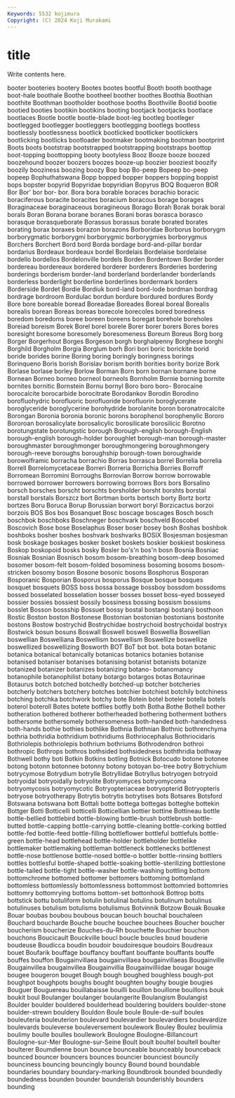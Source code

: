 ```yaml
---
Keywords: 5532 kojimura
Copyright: (C) 2024 Koji Murakami
---
```


# title

Write contents here.



booter booteries bootery Bootes bootes bootful Booth booth boothage
boot-hale boothale Boothe bootheel boother boothes Boothia Boothian boothite Boothman
bootholder boothose booths Boothville Bootid bootie bootied booties bootikin bootikins
booting bootjack bootjacks bootlace bootlaces Bootle bootle bootle-blade boot-leg bootleg
bootleger bootlegged bootlegger bootleggers bootlegging bootlegs bootless bootlessly bootlessness bootlick
bootlicked bootlicker bootlickers bootlicking bootlicks bootloader bootmaker bootmaking bootman bootprint
Boots boots bootstrap bootstrapped bootstrapping bootstraps boottop boot-topping boottopping booty
bootyless Booz Booze booze boozed boozehound boozer boozers boozes booze-up
boozier booziest boozify boozily booziness boozing boozy Bop bop Bo-peep
Bopeep bo-peep bopeep Bophuthatswana Bopp bopped bopper boppers bopping boppist
bops bopster bopyrid Bopyridae bopyridian Bopyrus BOQ Boqueron BOR Bor
Bor' bor bor- bor. Bora bora borable boraces borachio boracic
boraciferous boracite boracites boracium boracous borage borages Boraginaceae boraginaceous boragineous
Borago Borah Borak borak boral borals Boran Borana borane boranes
Borani boras borasca borasco borasque borasqueborate Borassus borassus borate borated
borates borating borax boraxes borazon borazons Borboridae Borborus borborygm borborygmatic
borborygmi borborygmic borborygmies borborygmus Borchers Borchert Bord bord Borda bordage
bord-and-pillar bordar bordarius Bordeaux bordeaux bordel Bordelais Bordelaise bordelaise bordello
bordellos Bordelonville bordels Borden Bordentown Border border bordereau bordereaux bordered
borderer borderers Borderies bordering borderings borderism border-land borderland borderlander borderlands
borderless borderlight borderline borderlines bordermark borders Borderside Bordet Bordie Bordiuk
bord-land bord-lode bordman bordrag bordrage bordroom Bordulac bordun bordure bordured
bordures Bordy Bore bore boreable boread Boreadae Boreades Boreal boreal
Borealis borealis borean Boreas boreas borecole borecoles bored boredness boredom
boredoms boree boreen boreens boregat borehole boreholes Boreiad boreism Borek
Borel borel borele Borer borer borers Bores bores boresight boresome
boresomely boresomeness Boreum Boreus Borg borg Borger Borgerhout Borges Borgeson
borgh borghalpenny Borghese borghi Borghild Borgholm Borgia Borglum borh Bori
bori boric borickite borid boride borides borine Boring boring boringly
boringness borings Borinqueno Boris borish Borislav borism borith borities bority
borize Bork Borlase borlase borley Borlow Borman Born born bornan
bornane borne Bornean Borneo borneo borneol borneols Bornholm Bornie borning
bornite bornites bornitic Bornstein Bornu bornyl Boro boro boro- Borocaine
borocalcite borocarbide borocitrate Borodankov Borodin Borodino borofluohydric borofluoric borofluoride borofluorin
boroglycerate boroglyceride boroglycerine borohydride borolanite boron boronatrocalcite Borongan Boronia boronia
boronic borons borophenol borophenylic Bororo Bororoan borosalicylate borosalicylic borosilicate borosilicic
Borotno borotungstate borotungstic borough Borough-english borough-English borough-english borough-holder boroughlet borough-man
borough-master boroughmaster boroughmonger boroughmongering boroughmongery borough-reeve boroughs boroughship borough-town boroughwide
borowolframic borracha borrachio Borras borrasca borrel Borrelia borrelia Borrell Borrelomycetaceae
Borreri Borreria Borrichia Borries Borroff Borromean Borromini Borroughs Borrovian Borrow
borrow borrowable borrowed borrower borrowers borrowing borrows Bors bors Borsalino
borsch borsches borscht borschts borsholder borsht borshts borstal borstall borstals
Borszcz bort Bortman borts bortsch borty Bortz bortz bortzes Boru
Boruca Borup Borussian borwort boryl Borzicactus borzoi borzois BOS Bos
bos Bosanquet Bosc boscage boscages Bosch bosch boschbok boschboks Boschneger
boschvark boschveld Boscobel Boscovich Bose bose Boselaphus Boser boser bosey
bosh Boshas boshbok boshboks bosher boshes boshvark boshvarks BOSIX Bosjesman
bosjesman bosk boskage boskages bosker bosket boskets boskier boskiest boskiness
Boskop boskopoid bosks bosky Bosler bo's'n bos'n bosn Bosnia Bosniac
Bosniak Bosnian Bosnisch bosom bosom-breathing bosom-deep bosomed bosomer bosom-felt bosom-folded
bosominess bosoming bosoms bosom-stricken bosomy boson Bosone bosonic bosons Bosphorus
Bosporan Bosporanic Bosporian Bosporus bosporus Bosque bosque bosques bosquet bosquets
BOSS boss bossa bossage bossboy bossdom bossdoms bossed bosselated bosselation
bosser bosses bosset boss-eyed bosseyed bossier bossies bossiest bossily bossiness
bossing bossism bossisms bosslet Bosson bossship Bossuet bossy bostal bostangi
bostanji bosthoon Bostic Boston boston Bostonese Bostonian bostonian bostonians bostonite
bostons Bostow bostrychid Bostrychidae bostrychoid bostrychoidal bostryx Bostwick bosun bosuns
Boswall Boswell boswell Boswellia Boswellian boswellian Boswelliana Boswellism boswellism Boswellize
boswellize boswellized boswellizing Bosworth BOT BoT bot bot. bota botan
botanic botanica botanical botanically botanicas botanics botanies botanise botanised botaniser
botanises botanising botanist botanists botanize botanized botanizer botanizes botanizing botano-
botanomancy botanophile botanophilist botany botargo botargos botas Botaurinae Botaurus botch
botched botchedly botched-up botcher botcheries botcherly botchers botchery botches botchier
botchiest botchily botchiness botching botchka botchwork botchy bote Botein botel
boteler botella botels boterol boteroll Botes botete botflies botfly both
Botha Bothe Bothell bother botheration bothered botherer botherheaded bothering botherment
bothers bothersome bothersomely bothersomeness both-handed both-handedness both-hands bothie bothies bothlike
Bothnia Bothnian Bothnic bothrenchyma bothria bothridia bothridium bothridiums Bothriocephalus Bothriocidaris
Bothriolepis bothriolepis bothrium bothriums Bothrodendron bothroi bothropic Bothrops bothros bothsided
bothsidedness boththridia bothway Bothwell bothy boti Botkin Botkins botling Botnick
Botocudo botone botonee botong botonn botonnee botonny botony botoyan bo-tree
botry Botrychium botrycymose Botrydium botrylle Botryllidae Botryllus botryogen botryoid botryoidal
botryoidally botryolite Botryomyces botryomycoma botryomycosis botryomycotic Botryopteriaceae botryopterid Botryopteris botryose
botryotherapy Botrytis botrytis botrytises bots Botsares Botsford Botswana botswana bott
Bottali botte bottega bottegas botteghe bottekin Bottger Botti Botticelli botticelli
Botticellian bottier bottine Bottineau bottle bottle-bellied bottlebird bottle-blowing bottle-brush bottlebrush
bottle-butted bottle-capping bottle-carrying bottle-cleaning bottle-corking bottled bottle-fed bottle-feed bottle-filling bottleflower
bottleful bottlefuls bottle-green bottle-head bottlehead bottle-holder bottleholder bottlelike bottlemaker bottlemaking
bottleman bottleneck bottlenecks bottlenest bottle-nose bottlenose bottle-nosed bottle-o bottler bottle-rinsing
bottlers bottles bottlesful bottle-shaped bottle-soaking bottle-sterilizing bottlestone bottle-tailed bottle-tight bottle-washer
bottle-washing bottling bottom bottomchrome bottomed bottomer bottomers bottoming bottomland bottomless
bottomlessly bottomlessness bottommost bottomried bottomries bottomry bottomrying bottoms bottom-set bottonhook
Bottrop botts bottstick bottu botuliform botulin botulinal botulins botulinum botulinus
botulinuses botulism botulisms botulismus Botvinnik Botzow Bouak Bouake Bouar boubas
boubou boubous boucan bouch bouchal bouchaleen Bouchard boucharde Bouche bouche
bouchee bouchees Boucher boucher boucherism boucherize Bouches-du-Rh bouchette Bouchier bouchon
bouchons Boucicault Bouckville boucl boucle boucles boud bouderie boudeuse Boudicca
boudin boudoir boudoiresque boudoirs Boudreaux bouet Boufarik bouffage bouffancy bouffant
bouffante bouffants bouffe bouffes bouffon Bougainvillaea bougainvillaea bougainvillaeas Bougainville Bougainvillea
bougainvillea Bougainvillia Bougainvilliidae bougar bouge bougee bougeron bouget Bough bough
boughed boughless bough-pot boughpot boughpots boughs bought boughten boughy bougie
bougies Bouguer Bouguereau bouillabaisse bouilli bouillon bouillone bouillons bouk boukit
boul Boulanger boulanger boulangerite Boulangism Boulangist Boulder boulder bouldered boulderhead
bouldering boulders boulder-stone boulder-strewn bouldery Bouldon Boule boule Boule-de-suif boules
bouleuteria bouleuterion boulevard boulevardier boulevardiers boulevardize boulevards bouleverse bouleversement boulework
Bouley Boulez boulimia boulimy boulle boulles boullework Boulogne Boulogne-Billancourt Boulogne-sur-Mer
Boulogne-sur-Seine Boult boult boultel boultell boulter boulterer Boumdienne boun bounce
bounceable bounceably bounceback bounced bouncer bouncers bounces bouncier bounciest bouncily
bounciness bouncing bouncingly bouncy Bound bound boundable boundaries boundary boundary-marking
Boundbrook bounded boundedly boundedness bounden bounder bounderish bounderishly bounders bounding

